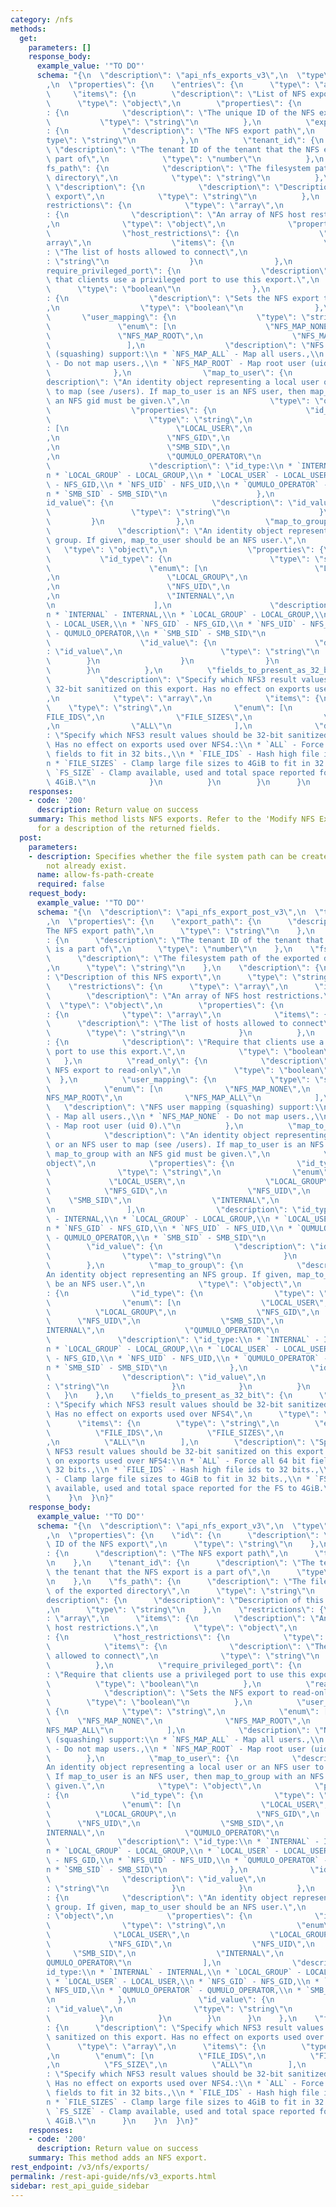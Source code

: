 ```yaml
---
category: /nfs
methods:
  get:
    parameters: []
    response_body:
      example_value: '"TO DO"'
      schema: "{\n  \"description\": \"api_nfs_exports_v3\",\n  \"type\": \"object\"\
        ,\n  \"properties\": {\n    \"entries\": {\n      \"type\": \"array\",\n \
        \     \"items\": {\n        \"description\": \"List of NFS exports\",\n  \
        \      \"type\": \"object\",\n        \"properties\": {\n          \"id\"\
        : {\n            \"description\": \"The unique ID of the NFS export\",\n \
        \           \"type\": \"string\"\n          },\n          \"export_path\"\
        : {\n            \"description\": \"The NFS export path\",\n            \"\
        type\": \"string\"\n          },\n          \"tenant_id\": {\n           \
        \ \"description\": \"The tenant ID of the tenant that the NFS export is a\
        \ part of\",\n            \"type\": \"number\"\n          },\n          \"\
        fs_path\": {\n            \"description\": \"The filesystem path of the exported\
        \ directory\",\n            \"type\": \"string\"\n          },\n         \
        \ \"description\": {\n            \"description\": \"Description of this NFS\
        \ export\",\n            \"type\": \"string\"\n          },\n          \"\
        restrictions\": {\n            \"type\": \"array\",\n            \"items\"\
        : {\n              \"description\": \"An array of NFS host restrictions.\"\
        ,\n              \"type\": \"object\",\n              \"properties\": {\n\
        \                \"host_restrictions\": {\n                  \"type\": \"\
        array\",\n                  \"items\": {\n                    \"description\"\
        : \"The list of hosts allowed to connect\",\n                    \"type\"\
        : \"string\"\n                  }\n                },\n                \"\
        require_privileged_port\": {\n                  \"description\": \"Require\
        \ that clients use a privileged port to use this export.\",\n            \
        \      \"type\": \"boolean\"\n                },\n                \"read_only\"\
        : {\n                  \"description\": \"Sets the NFS export to read-only\"\
        ,\n                  \"type\": \"boolean\"\n                },\n         \
        \       \"user_mapping\": {\n                  \"type\": \"string\",\n   \
        \               \"enum\": [\n                    \"NFS_MAP_NONE\",\n     \
        \               \"NFS_MAP_ROOT\",\n                    \"NFS_MAP_ALL\"\n \
        \                 ],\n                  \"description\": \"NFS user mapping\
        \ (squashing) support:\\n * `NFS_MAP_ALL` - Map all users.,\\n * `NFS_MAP_NONE`\
        \ - Do not map users.,\\n * `NFS_MAP_ROOT` - Map root user (uid 0).\"\n  \
        \              },\n                \"map_to_user\": {\n                  \"\
        description\": \"An identity object representing a local user or an NFS user\
        \ to map (see /users). If map_to_user is an NFS user, then map_to_group with\
        \ an NFS gid must be given.\",\n                  \"type\": \"object\",\n\
        \                  \"properties\": {\n                    \"id_type\": {\n\
        \                      \"type\": \"string\",\n                      \"enum\"\
        : [\n                        \"LOCAL_USER\",\n                        \"LOCAL_GROUP\"\
        ,\n                        \"NFS_GID\",\n                        \"NFS_UID\"\
        ,\n                        \"SMB_SID\",\n                        \"INTERNAL\"\
        ,\n                        \"QUMULO_OPERATOR\"\n                      ],\n\
        \                      \"description\": \"id_type:\\n * `INTERNAL` - INTERNAL,\\\
        n * `LOCAL_GROUP` - LOCAL_GROUP,\\n * `LOCAL_USER` - LOCAL_USER,\\n * `NFS_GID`\
        \ - NFS_GID,\\n * `NFS_UID` - NFS_UID,\\n * `QUMULO_OPERATOR` - QUMULO_OPERATOR,\\\
        n * `SMB_SID` - SMB_SID\"\n                    },\n                    \"\
        id_value\": {\n                      \"description\": \"id_value\",\n    \
        \                  \"type\": \"string\"\n                    }\n         \
        \         }\n                },\n                \"map_to_group\": {\n   \
        \               \"description\": \"An identity object representing an NFS\
        \ group. If given, map_to_user should be an NFS user.\",\n               \
        \   \"type\": \"object\",\n                  \"properties\": {\n         \
        \           \"id_type\": {\n                      \"type\": \"string\",\n\
        \                      \"enum\": [\n                        \"LOCAL_USER\"\
        ,\n                        \"LOCAL_GROUP\",\n                        \"NFS_GID\"\
        ,\n                        \"NFS_UID\",\n                        \"SMB_SID\"\
        ,\n                        \"INTERNAL\",\n                        \"QUMULO_OPERATOR\"\
        \n                      ],\n                      \"description\": \"id_type:\\\
        n * `INTERNAL` - INTERNAL,\\n * `LOCAL_GROUP` - LOCAL_GROUP,\\n * `LOCAL_USER`\
        \ - LOCAL_USER,\\n * `NFS_GID` - NFS_GID,\\n * `NFS_UID` - NFS_UID,\\n * `QUMULO_OPERATOR`\
        \ - QUMULO_OPERATOR,\\n * `SMB_SID` - SMB_SID\"\n                    },\n\
        \                    \"id_value\": {\n                      \"description\"\
        : \"id_value\",\n                      \"type\": \"string\"\n            \
        \        }\n                  }\n                }\n              }\n    \
        \        }\n          },\n          \"fields_to_present_as_32_bit\": {\n \
        \           \"description\": \"Specify which NFS3 result values should be\
        \ 32-bit sanitized on this export. Has no effect on exports used over NFS4.\"\
        ,\n            \"type\": \"array\",\n            \"items\": {\n          \
        \    \"type\": \"string\",\n              \"enum\": [\n                \"\
        FILE_IDS\",\n                \"FILE_SIZES\",\n                \"FS_SIZE\"\
        ,\n                \"ALL\"\n              ],\n              \"description\"\
        : \"Specify which NFS3 result values should be 32-bit sanitized on this export.\
        \ Has no effect on exports used over NFS4.:\\n * `ALL` - Force all 64 bit\
        \ fields to fit in 32 bits.,\\n * `FILE_IDS` - Hash high file ids to 32 bits.,\\\
        n * `FILE_SIZES` - Clamp large file sizes to 4GiB to fit in 32 bits.,\\n *\
        \ `FS_SIZE` - Clamp available, used and total space reported for the FS to\
        \ 4GiB.\"\n            }\n          }\n        }\n      }\n    }\n  }\n}"
    responses:
    - code: '200'
      description: Return value on success
    summary: This method lists NFS exports. Refer to the 'Modify NFS Export' method
      for a description of the returned fields.
  post:
    parameters:
    - description: Specifies whether the file system path can be created if it does
        not already exist.
      name: allow-fs-path-create
      required: false
    request_body:
      example_value: '"TO DO"'
      schema: "{\n  \"description\": \"api_nfs_export_post_v3\",\n  \"type\": \"object\"\
        ,\n  \"properties\": {\n    \"export_path\": {\n      \"description\": \"\
        The NFS export path\",\n      \"type\": \"string\"\n    },\n    \"tenant_id\"\
        : {\n      \"description\": \"The tenant ID of the tenant that the NFS export\
        \ is a part of\",\n      \"type\": \"number\"\n    },\n    \"fs_path\": {\n\
        \      \"description\": \"The filesystem path of the exported directory\"\
        ,\n      \"type\": \"string\"\n    },\n    \"description\": {\n      \"description\"\
        : \"Description of this NFS export\",\n      \"type\": \"string\"\n    },\n\
        \    \"restrictions\": {\n      \"type\": \"array\",\n      \"items\": {\n\
        \        \"description\": \"An array of NFS host restrictions.\",\n      \
        \  \"type\": \"object\",\n        \"properties\": {\n          \"host_restrictions\"\
        : {\n            \"type\": \"array\",\n            \"items\": {\n        \
        \      \"description\": \"The list of hosts allowed to connect\",\n      \
        \        \"type\": \"string\"\n            }\n          },\n          \"require_privileged_port\"\
        : {\n            \"description\": \"Require that clients use a privileged\
        \ port to use this export.\",\n            \"type\": \"boolean\"\n       \
        \   },\n          \"read_only\": {\n            \"description\": \"Sets the\
        \ NFS export to read-only\",\n            \"type\": \"boolean\"\n        \
        \  },\n          \"user_mapping\": {\n            \"type\": \"string\",\n\
        \            \"enum\": [\n              \"NFS_MAP_NONE\",\n              \"\
        NFS_MAP_ROOT\",\n              \"NFS_MAP_ALL\"\n            ],\n         \
        \   \"description\": \"NFS user mapping (squashing) support:\\n * `NFS_MAP_ALL`\
        \ - Map all users.,\\n * `NFS_MAP_NONE` - Do not map users.,\\n * `NFS_MAP_ROOT`\
        \ - Map root user (uid 0).\"\n          },\n          \"map_to_user\": {\n\
        \            \"description\": \"An identity object representing a local user\
        \ or an NFS user to map (see /users). If map_to_user is an NFS user, then\
        \ map_to_group with an NFS gid must be given.\",\n            \"type\": \"\
        object\",\n            \"properties\": {\n              \"id_type\": {\n \
        \               \"type\": \"string\",\n                \"enum\": [\n     \
        \             \"LOCAL_USER\",\n                  \"LOCAL_GROUP\",\n      \
        \            \"NFS_GID\",\n                  \"NFS_UID\",\n              \
        \    \"SMB_SID\",\n                  \"INTERNAL\",\n                  \"QUMULO_OPERATOR\"\
        \n                ],\n                \"description\": \"id_type:\\n * `INTERNAL`\
        \ - INTERNAL,\\n * `LOCAL_GROUP` - LOCAL_GROUP,\\n * `LOCAL_USER` - LOCAL_USER,\\\
        n * `NFS_GID` - NFS_GID,\\n * `NFS_UID` - NFS_UID,\\n * `QUMULO_OPERATOR`\
        \ - QUMULO_OPERATOR,\\n * `SMB_SID` - SMB_SID\"\n              },\n      \
        \        \"id_value\": {\n                \"description\": \"id_value\",\n\
        \                \"type\": \"string\"\n              }\n            }\n  \
        \        },\n          \"map_to_group\": {\n            \"description\": \"\
        An identity object representing an NFS group. If given, map_to_user should\
        \ be an NFS user.\",\n            \"type\": \"object\",\n            \"properties\"\
        : {\n              \"id_type\": {\n                \"type\": \"string\",\n\
        \                \"enum\": [\n                  \"LOCAL_USER\",\n        \
        \          \"LOCAL_GROUP\",\n                  \"NFS_GID\",\n            \
        \      \"NFS_UID\",\n                  \"SMB_SID\",\n                  \"\
        INTERNAL\",\n                  \"QUMULO_OPERATOR\"\n                ],\n \
        \               \"description\": \"id_type:\\n * `INTERNAL` - INTERNAL,\\\
        n * `LOCAL_GROUP` - LOCAL_GROUP,\\n * `LOCAL_USER` - LOCAL_USER,\\n * `NFS_GID`\
        \ - NFS_GID,\\n * `NFS_UID` - NFS_UID,\\n * `QUMULO_OPERATOR` - QUMULO_OPERATOR,\\\
        n * `SMB_SID` - SMB_SID\"\n              },\n              \"id_value\": {\n\
        \                \"description\": \"id_value\",\n                \"type\"\
        : \"string\"\n              }\n            }\n          }\n        }\n   \
        \   }\n    },\n    \"fields_to_present_as_32_bit\": {\n      \"description\"\
        : \"Specify which NFS3 result values should be 32-bit sanitized on this export.\
        \ Has no effect on exports used over NFS4\",\n      \"type\": \"array\",\n\
        \      \"items\": {\n        \"type\": \"string\",\n        \"enum\": [\n\
        \          \"FILE_IDS\",\n          \"FILE_SIZES\",\n          \"FS_SIZE\"\
        ,\n          \"ALL\"\n        ],\n        \"description\": \"Specify which\
        \ NFS3 result values should be 32-bit sanitized on this export. Has no effect\
        \ on exports used over NFS4:\\n * `ALL` - Force all 64 bit fields to fit in\
        \ 32 bits.,\\n * `FILE_IDS` - Hash high file ids to 32 bits.,\\n * `FILE_SIZES`\
        \ - Clamp large file sizes to 4GiB to fit in 32 bits.,\\n * `FS_SIZE` - Clamp\
        \ available, used and total space reported for the FS to 4GiB.\"\n      }\n\
        \    }\n  }\n}"
    response_body:
      example_value: '"TO DO"'
      schema: "{\n  \"description\": \"api_nfs_export_v3\",\n  \"type\": \"object\"\
        ,\n  \"properties\": {\n    \"id\": {\n      \"description\": \"The unique\
        \ ID of the NFS export\",\n      \"type\": \"string\"\n    },\n    \"export_path\"\
        : {\n      \"description\": \"The NFS export path\",\n      \"type\": \"string\"\
        \n    },\n    \"tenant_id\": {\n      \"description\": \"The tenant ID of\
        \ the tenant that the NFS export is a part of\",\n      \"type\": \"number\"\
        \n    },\n    \"fs_path\": {\n      \"description\": \"The filesystem path\
        \ of the exported directory\",\n      \"type\": \"string\"\n    },\n    \"\
        description\": {\n      \"description\": \"Description of this NFS export\"\
        ,\n      \"type\": \"string\"\n    },\n    \"restrictions\": {\n      \"type\"\
        : \"array\",\n      \"items\": {\n        \"description\": \"An array of NFS\
        \ host restrictions.\",\n        \"type\": \"object\",\n        \"properties\"\
        : {\n          \"host_restrictions\": {\n            \"type\": \"array\",\n\
        \            \"items\": {\n              \"description\": \"The list of hosts\
        \ allowed to connect\",\n              \"type\": \"string\"\n            }\n\
        \          },\n          \"require_privileged_port\": {\n            \"description\"\
        : \"Require that clients use a privileged port to use this export.\",\n  \
        \          \"type\": \"boolean\"\n          },\n          \"read_only\": {\n\
        \            \"description\": \"Sets the NFS export to read-only\",\n    \
        \        \"type\": \"boolean\"\n          },\n          \"user_mapping\":\
        \ {\n            \"type\": \"string\",\n            \"enum\": [\n        \
        \      \"NFS_MAP_NONE\",\n              \"NFS_MAP_ROOT\",\n              \"\
        NFS_MAP_ALL\"\n            ],\n            \"description\": \"NFS user mapping\
        \ (squashing) support:\\n * `NFS_MAP_ALL` - Map all users.,\\n * `NFS_MAP_NONE`\
        \ - Do not map users.,\\n * `NFS_MAP_ROOT` - Map root user (uid 0).\"\n  \
        \        },\n          \"map_to_user\": {\n            \"description\": \"\
        An identity object representing a local user or an NFS user to map (see /users).\
        \ If map_to_user is an NFS user, then map_to_group with an NFS gid must be\
        \ given.\",\n            \"type\": \"object\",\n            \"properties\"\
        : {\n              \"id_type\": {\n                \"type\": \"string\",\n\
        \                \"enum\": [\n                  \"LOCAL_USER\",\n        \
        \          \"LOCAL_GROUP\",\n                  \"NFS_GID\",\n            \
        \      \"NFS_UID\",\n                  \"SMB_SID\",\n                  \"\
        INTERNAL\",\n                  \"QUMULO_OPERATOR\"\n                ],\n \
        \               \"description\": \"id_type:\\n * `INTERNAL` - INTERNAL,\\\
        n * `LOCAL_GROUP` - LOCAL_GROUP,\\n * `LOCAL_USER` - LOCAL_USER,\\n * `NFS_GID`\
        \ - NFS_GID,\\n * `NFS_UID` - NFS_UID,\\n * `QUMULO_OPERATOR` - QUMULO_OPERATOR,\\\
        n * `SMB_SID` - SMB_SID\"\n              },\n              \"id_value\": {\n\
        \                \"description\": \"id_value\",\n                \"type\"\
        : \"string\"\n              }\n            }\n          },\n          \"map_to_group\"\
        : {\n            \"description\": \"An identity object representing an NFS\
        \ group. If given, map_to_user should be an NFS user.\",\n            \"type\"\
        : \"object\",\n            \"properties\": {\n              \"id_type\": {\n\
        \                \"type\": \"string\",\n                \"enum\": [\n    \
        \              \"LOCAL_USER\",\n                  \"LOCAL_GROUP\",\n     \
        \             \"NFS_GID\",\n                  \"NFS_UID\",\n             \
        \     \"SMB_SID\",\n                  \"INTERNAL\",\n                  \"\
        QUMULO_OPERATOR\"\n                ],\n                \"description\": \"\
        id_type:\\n * `INTERNAL` - INTERNAL,\\n * `LOCAL_GROUP` - LOCAL_GROUP,\\n\
        \ * `LOCAL_USER` - LOCAL_USER,\\n * `NFS_GID` - NFS_GID,\\n * `NFS_UID` -\
        \ NFS_UID,\\n * `QUMULO_OPERATOR` - QUMULO_OPERATOR,\\n * `SMB_SID` - SMB_SID\"\
        \n              },\n              \"id_value\": {\n                \"description\"\
        : \"id_value\",\n                \"type\": \"string\"\n              }\n \
        \           }\n          }\n        }\n      }\n    },\n    \"fields_to_present_as_32_bit\"\
        : {\n      \"description\": \"Specify which NFS3 result values should be 32-bit\
        \ sanitized on this export. Has no effect on exports used over NFS4.\",\n\
        \      \"type\": \"array\",\n      \"items\": {\n        \"type\": \"string\"\
        ,\n        \"enum\": [\n          \"FILE_IDS\",\n          \"FILE_SIZES\"\
        ,\n          \"FS_SIZE\",\n          \"ALL\"\n        ],\n        \"description\"\
        : \"Specify which NFS3 result values should be 32-bit sanitized on this export.\
        \ Has no effect on exports used over NFS4.:\\n * `ALL` - Force all 64 bit\
        \ fields to fit in 32 bits.,\\n * `FILE_IDS` - Hash high file ids to 32 bits.,\\\
        n * `FILE_SIZES` - Clamp large file sizes to 4GiB to fit in 32 bits.,\\n *\
        \ `FS_SIZE` - Clamp available, used and total space reported for the FS to\
        \ 4GiB.\"\n      }\n    }\n  }\n}"
    responses:
    - code: '200'
      description: Return value on success
    summary: This method adds an NFS export.
rest_endpoint: /v3/nfs/exports/
permalink: /rest-api-guide/nfs/v3_exports.html
sidebar: rest_api_guide_sidebar
---
```

